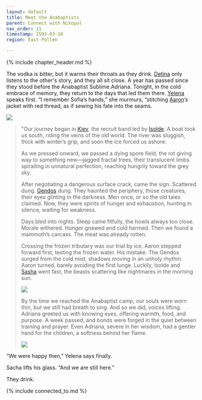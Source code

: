 ```yaml
---
layout: default
title: Meet the Anabaptists
parent: Connect with Nikopol
nav_order: 11
timestamp: 2593-03-10
region: East Pollen

---
```


{% include chapter_header.md %}

The vodka is bitter, but it warms their throats as they drink. [Detina](../../people/FoundersBlessed/BodganDetina.md) only listens to the other's story, and they all sit close. A year has passed since they stood before the Anabaptist Sublime Adriana. Tonight, in the cold embrace of memory, they return to the days that led them there. [Yelena](../../people/ProtectorateClique/Yelena.md) speaks first. “I remember Sofia’s hands,” she murmurs, “stitching [Aaron](../../people/ProtectorateClique/AaronPartow.md)’s jacket with red thread, as if sewing his fate into the seams.

![](https://i.imgur.com/MRzIO3z.png)

> "Our journey began in [Kiev](../../locations/Kiev.md), the recruit band led by [Isolde](../../people/ProtectorateClique/IsoldePax.md). A boat took us south, riding the veins of the old world. The river was sluggish, thick with winter’s grip, and soon the ice forced us ashore.
> 
> As we pressed onward, we passed a dying spore field, the rot giving way to something new—jagged fractal trees, their translucent limbs spiralling in unnatural perfection, reaching hungrily toward the grey sky.
> 
> After negotiating a dangerous surface crack, came the sign. Scattered dung. [Gendos](../../creatures/Gendos.md) dung. They haunted the periphery, those creatures, their eyes glinting in the darkness. Men once, or so the old tales claimed. Now, they were spirits of hunger and exhaustion, hunting in silence, waiting for weakness.
> 
> Days bled into nights. Sleep came fitfully, the howls always too close. Morale withered. Hunger gnawed and cold harmed. Then we found a mammoth’s carcass. The meat was already rotten.
> 
> Crossing the frozen tributary was our trial by ice. Aaron stepped forward first, testing the frozen water. His mistake. The Gendos surged from the cold mist, shadows moving in an unholy rhythm. Aaron turned, barely avoiding the first lunge. Luckily, Isolde and [Sasha](../../people/ProtectorateClique/SashaVolkov.md) went fast, the beasts scattering like nightmares in the morning sun.
> 
> ![](https://i.imgur.com/Bapfk9X.png) 
> 
> By the time we reached the Anabaptist camp, our souls were worn thin, but we still had breath to sing. And so we did, voices lifting. Adriana greeted us with knowing eyes, offering warmth, food, and purpose. A week passed, and bonds were forged in the quiet between training and prayer. Even Adriana, severe in her wisdom, had a gentler hand for the children, a softness behind her flame.
> 
> ![](https://img2.storyblok.com/3000x0/filters:quality(90):format(webp)/f/150329/3000x1953/409bceeced/stories-snowdrops.jpeg)

“We were happy then,” Yelena says finally.

Sacha lifts his glass. “And we are still here.”

They drink.


{% include connected_to.md %}
